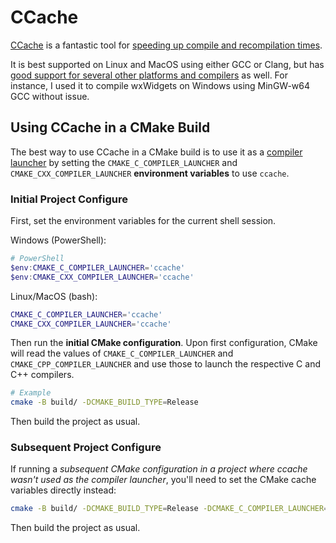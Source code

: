 # CCache

[CCache](https://ccache.dev/) is a fantastic tool for
[speeding up compile and recompilation times](https://ccache.dev/performance.html).

It is best supported on Linux and MacOS using either GCC or Clang, but has
[good support for several other platforms and compilers](https://ccache.dev/platform-compiler-language-support.html)
as well. For instance, I used it to compile wxWidgets on Windows using MinGW-w64 GCC without issue.

## Using CCache in a CMake Build

The best way to use CCache in a CMake build is to use it as a
[compiler launcher](https://cmake.org/cmake/help/latest/envvar/CMAKE_LANG_COMPILER_LAUNCHER.html)
by setting the `CMAKE_C_COMPILER_LAUNCHER` and `CMAKE_CXX_COMPILER_LAUNCHER` **environment variables**
to use `ccache`.

### Initial Project Configure

First, set the environment variables for the current shell session.

Windows (PowerShell):

``` ps1
# PowerShell
$env:CMAKE_C_COMPILER_LAUNCHER='ccache'
$env:CMAKE_CXX_COMPILER_LAUNCHER='ccache'
```

Linux/MacOS (bash):

``` bash
CMAKE_C_COMPILER_LAUNCHER='ccache'
CMAKE_CXX_COMPILER_LAUNCHER='ccache'
```

Then run the **initial CMake configuration**. Upon first configuration, CMake will read the values
of `CMAKE_C_COMPILER_LAUNCHER` and `CMAKE_CPP_COMPILER_LAUNCHER` and use those to launch the respective
C and C++ compilers.

``` sh
# Example
cmake -B build/ -DCMAKE_BUILD_TYPE=Release
```

Then build the project as usual.

### Subsequent Project Configure

If running a *subsequent CMake configuration in a project where ccache wasn't used as the compiler launcher*,
you'll need to set the CMake cache variables directly instead:

``` sh
cmake -B build/ -DCMAKE_BUILD_TYPE=Release -DCMAKE_C_COMPILER_LAUNCHER=ccache -DCMAKE_CXX_COMPILER_LAUNCHER=ccache
```

Then build the project as usual.
